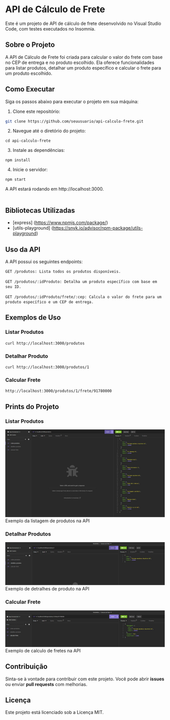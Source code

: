 # API de Cálculo de Frete

Este é um projeto de API de cálculo de frete desenvolvido no Visual Studio Code, com testes executados no Insomnia.

## Sobre o Projeto

A API de Cálculo de Frete foi criada para calcular o valor do frete com base no CEP de entrega e no produto escolhido. Ela oferece funcionalidades para listar produtos, detalhar um produto específico e calcular o frete para um produto escolhido.

## Como Executar

Siga os passos abaixo para executar o projeto em sua máquina:

1. Clone este repositório:

```bash
git clone https://github.com/seuusuario/api-calculo-frete.git
```

2. Navegue até o diretório do projeto:
```
cd api-calculo-frete
```

3. Instale as dependências:
```
npm install
```

4. Inicie o servidor:
```
npm start
```
A API estará rodando em http://localhost:3000. <br><br>

## Bibliotecas Utilizadas
*  [express] (https://www.npmjs.com/package/)<br>
* [utils-playground] (https://snyk.io/advisor/npm-package/utils-playground)

## Uso da API

A API possui os seguintes endpoints:

    GET /produtos: Lista todos os produtos disponíveis.

    GET /produtos/:idProduto: Detalha um produto específico com base em seu ID.

    GET /produtos/:idProduto/frete/:cep: Calcula o valor do frete para um produto específico e um CEP de entrega.


## Exemplos de Uso

### Listar Produtos
```
curl http://localhost:3000/produtos
```

### Detalhar Produto
```
curl http://localhost:3000/produtos/1
```
### Calcular Frete
```
http://localhost:3000/produtos/1/frete/91780000
```

## Prints do Projeto
### Listar Produtos
![Listar Produtos](./src/imagens/listarProdutos.jpg)<br>
Exemplo da listagem de produtos na API

### Detalhar Produtos
![Detalhar Pordutos](./src/imagens/detalharProdutos.jpg)<br>
Exemplo de detralhes de produto na API
### Calcular Frete
![Calcular Frete](./src/imagens/calcularFrete.jpg)<br>
Exemplo de calculo de fretes na API
## Contribuição
Sinta-se à vontade para contribuir com este projeto. Você pode abrir **issues** ou enviar **pull requests** com melhorias.

## Licença
Este projeto está licenciado sob a Licença MIT.

